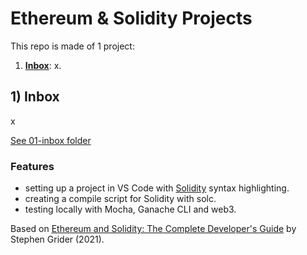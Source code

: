 # Ethereum & Solidity Projects

This repo is made of 1 project:

1. [**Inbox**](#inbox): x.

## <a name="inbox"></a> 1) Inbox

x

[See 01-inbox folder](https://github.com/solygambas/ethereum-solidity/tree/main/01-inbox)

<!-- <p align="center">
    <a href="https://github.com/solygambas/ethereum-solidity/tree/main/01-inbox">
        <img src="01-inbox/screenshot.png">
    </a>
</p> -->

### Features

- setting up a project in VS Code with [Solidity](https://marketplace.visualstudio.com/items?itemName=JuanBlanco.solidity) syntax highlighting.
- creating a compile script for Solidity with solc.
- testing locally with Mocha, Ganache CLI and web3.

Based on [Ethereum and Solidity: The Complete Developer's Guide](https://www.udemy.com/course/ethereum-and-solidity-the-complete-developers-guide/) by Stephen Grider (2021).
